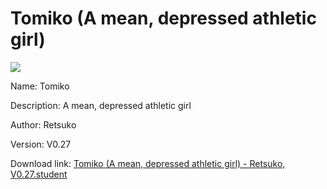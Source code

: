# Tomiko (A mean, depressed athletic girl)

<img src = "https://raw.githubusercontent.com/Arbiter1223/Koukou-Gurashi-Custom-Students/master/Students/Files/Tomiko%20(A%20mean%2C%20depressed%20athletic%20girl).png">

Name: Tomiko

Description: A mean, depressed athletic girl

Author: Retsuko

Version: V0.27

Download link: <a href="https://raw.githubusercontent.com/Arbiter1223/Koukou-Gurashi-Custom-Students/master/Students/Files/Tomiko%20(A%20mean%2C%20depressed%20athletic%20girl)%20-%20Retsuko%2C%20V0.27.student">Tomiko (A mean, depressed athletic girl) - Retsuko, V0.27.student</a>
